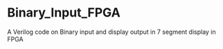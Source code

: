 # Binary_Input_FPGA
A Verilog code on Binary input and display output in 7 segment display in FPGA  
